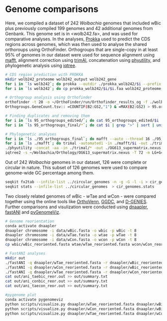 # Genome comparisons

Here, we compiled a dataset of 242 *Wolbachia* genomes that included *w*Bic plus previously compiled 199 genomes and 42 additional genomes from Genbank. This genome set is in <wolb242.fa>, and was used for comparative analyses. In the analyses, [Prokka](https://github.com/tseemann/prokka) used to predict the CDS regions across genomes, which was then used to analyse the shared orthoroups using OrthoFinder. Orthogroups that are single-copy in at least 95% of genomes in our dataset were used for sequence alignment using [mafft](https://mafft.cbrc.jp/alignment/server/index.html), alignment correction using [trimAl](https://github.com/inab/trimal), concatenation using [phyutility](https://github.com/blackrim/phyutility), and phylogenetic analysis using [iqtree](https://github.com/iqtree/iqtree2).
```bash
# CDS region prediction with PROKKA
mkdir wolb242_proteome wolb242_output wolb242_gene
for i in `ls wolb242`; do prokka --outdir ./prokka_wolb242/$i --prefix $i --locustag $i --prefix $i --genus wolbachia --kingdom Bacteria --noanno --cpus 20 wolb242/$i; done
for i in `ls wolb242`; do cp prokka_wolb242/$i/$i.faa wolb242_proteome; done

# Orthogroup analysis using Orthofinder 
orthofinder -t 20 -o ~/OrthoFinder/run/Orthofinder_results_og -f ./wolb242_proteome/  -og
Orthogroups.GeneCount.tsv:: =COUNTIF(B2:GS2,"1") & =MAX(B2:GS2) > 95.orthogroups.txt

# Finding duplicates and removing them
for i in `ls 95_orthogroups_edited/`; do cat 95_orthogroups_edited/$i | grep ">" | sort | uniq -c | grep -v "1 " | sed 's/.*>//g' > temp/$i.dup.txt; seqkit grep -v -f temp/$i.dup.txt 95_orthogroups_edited/$i > 95_orthogroups_final/$i; done
for i in `ls 95_orthogroups_final/*`; do cat $i | grep ">" | sort | uniq -c | grep "1 " | wc ; done

# Phylogenetic analyses
for i in `ls ./95_orthogroups_final`; do mafft --auto --thread 16 ./95_orthogroups_final/$i > ./mafft/$i.aln; done
for i in `ls ./mafft`; do trimal -automated1 -in ./mafft/$i -out ./trimal/$i; done 
./phyutility -concat -aa -in ./trimal/* -out ./OG613_supermatrix.nexus
iqtree2 -s ~/Wolbachia/Orthology/OG613_supermatrix.nexus -T 72 -m LG+G4 -B 1000 --prefix ~/output/iqtree_B1000/result/OG613
```
Out of 242 *Wolbachia* genomes in our dataset, 126 were complete or circular in nature. This subset of 126 genomes were used to compare genome-wide GC percentage among them.
```bash
seqkit fx2tab --infile-list ../circular_genomes -n -g -G -l -i > cir_genomes.gc
seqkit stats --infile-list ../circular_genomes  > cir_genomes.stats
```
Two closely related genomes of *w*Bic - *w*Tae and *w*Con - were compared together using the online tools like [OrthoVenn](https://orthovenn3.bioinfotoolkits.net/), [GGDC](ggdc.dsmz.de), and [D-GENIES](https://dgenies.toulouse.inra.fr/). Further comparisons and visulization were conducted using [dnaapler](https://github.com/gbouras13/dnaapler), [fastANI](https://github.com/ParBLiSS/FastANI) and [pyGenomeViz](https://github.com/moshi4/pyGenomeViz).
```bash
# Genome reorientation
conda activate dnaapler
dnaapler chromosome -i data/wBic.fasta -o wbic -p wBic -t 8
dnaapler chromosome -i data/wTae.fasta -o wtae -p wTae -t 8
dnaapler chromosome -i data/wCon.fasta -o wcon -p wCon -t 8
cp wbic/wBic_reoriented.fasta wtae/wTae_reoriented.fasta wcon/wCon_reoriented.fasta ./dnaapler

# FastANI analyses
mkdir out
./fastANI -q dnaapler/wTae_reoriented.fasta -r dnaapler/wBic_reoriented.fasta --visualize -o out/ani_taebic_reor.out
./fastANI -q dnaapler/wCon_reoriented.fasta -r dnaapler/wBic_reoriented.fasta --visualize -o out/ani_conbic_reor.out
./fastANI -q dnaapler/wTae_reoriented.fasta -r dnaapler/wCon_reoriented.fasta --visualize -o out/ani_taecon_reor.out
cat out/ani_taebic_reor.out >> out/summary.txt
cat out/ani_conbic_reor.out >> out/summary.txt
cat out/ani_taecon_reor.out >> out/summary.txt

#pygenome plot
conda activate pygenomeviz
python scripts/visualize.py dnaapler/wTae_reoriented.fasta dnaapler/wBic_reoriented.fasta out/ani_taebic_reor.out.visual out/taebic.png --cmap viridis --link_color red --curve
python scripts/visualize.py dnaapler/wCon_reoriented.fasta dnaapler/wBic_reoriented.fasta out/ani_conbic_reor.out.visual out/conbic.png --cmap viridis --link_color red --curve
python scripts/visualize.py dnaapler/wTae_reoriented.fasta dnaapler/wCon_reoriented.fasta out/ani_taecon_reor.out.visual out/taecon.png --cmap viridis --link_color red --curve
```
